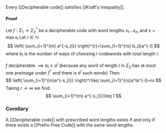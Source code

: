 Every [[Decipherable code]] satisfies [[Kraft's inequality]].
#### Proof
Let $f:\Sigma_{1}\to \Sigma_{2}^{*}$ be a decipherable code 
with word lengths $s_{1}\dots s_{m}$ and $s=\max s_{i}$
Let $r\in \mathbb{N}$
$$
\left( \sum_{i=1}^{m} a^{-s_{i}} \right)^{r}=\sum_{l=1}^{rs} b_{l}a^{-l}
$$
where $b_{l}$ is the number of ways of choosing $r$ codewords with total length $l$.

$f$ decipherable $\implies b_{l}\leq a^l$ 
(because any word of length $l$ in $\Sigma_{2}$ has at most one preimage under $f^{*}$ 
and there is $a^{l}$ such words)
Then
$$
\left( \sum_{i=1}^{m}a^{-s_{i}}  \right)^r\leq \sum_{i=1}^{rs}a^la^{-l}=rs
$$
Taking $r\to \infty$ we find:
$$
\sum_{i=1}^{m} a^{-s_{i}}\leq 1
$$

### Corollary 
A [[Decipherable code]] with prescribed word lengths exists 
if and only if
there exists a [[Prefix-Free Code]] with the same word lengths. 
